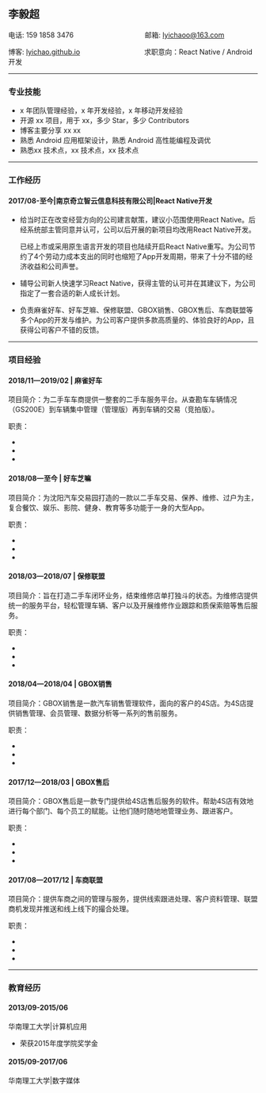 ## 李毅超

电话: 159 1858 3476　　　　　　　 　　　邮箱: lyichaoo@163.com

博客: [lyichao.github.io](https://lyichao.github.io/)　　　　　　　　　  求职意向：React Native / Android 开发　

---

### 专业技能

* x 年团队管理经验，x 年开发经验，x 年移动开发经验
* 开源 xx 项目，用于 xx，多少 Star，多少 Contributors
* 博客主要分享 xx xx
* 熟悉 Android 应用框架设计，熟悉 Android 高性能编程及调优
* 熟悉xx 技术点，xx 技术点，xx 技术点

---

### 工作经历

#### 2017/08-至今|南京奇立智云信息科技有限公司|React Native开发

- 给当时正在改变经营方向的公司建言献策，建议小范围使用React Native。后经系统部主管同意并认可，公司以后开展的新项目均改用React Native开发。

  已经上市或采用原生语言开发的项目也陆续开启React Native重写。为公司节约了4个劳动力成本支出的同时也缩短了App开发周期，带来了十分不错的经济收益和公司声誉。

- 辅导公司新人快速学习React Native，获得主管的认可并在其建议下，为公司指定了一套合适的新人成长计划。

- 负责麻雀好车、好车芝嘛、保修联盟、GBOX销售、GBOX售后、车商联盟等多个App的开发与维护。为公司客户提供多款高质量的、体验良好的App，且获得公司客户不错的反馈。

---

### 项目经验

#### 2018/11—2019/02 | 麻雀好车

项目简介：为二手车车商提供一整套的二手车服务平台。从查勘车车辆情况（GS200E）到车辆集中管理（管理版）再到车辆的交易（竞拍版）。


职责：

- 
- 
- 

#### 2018/08—至今 | 好车芝嘛

项目简介：为沈阳汽车交易园打造的一款以二手车交易、保养、维修、过户为主，复合餐饮、娱乐、影院、健身、教育等多功能于一身的大型App。


职责：

- 
- 
- 

#### 2018/03—2018/07 | 保修联盟

项目简介：旨在打造二手车闭环业务，结束维修店单打独斗的状态。为维修店提供统一的服务平台，轻松管理车辆、客户以及开展维修作业跟踪和质保索赔等售后服务。


职责：

- 
- 
- 

#### 2018/04—2018/04 | GBOX销售

项目简介：GBOX销售是一款汽车销售管理软件，面向的客户的4S店。为4S店提供销售管理、会员管理、数据分析等一系列的售前服务。


职责：

- 
- 
- 

#### 2017/12—2018/03 | GBOX售后

项目简介：GBOX售后是一款专门提供给4S店售后服务的软件。帮助4S店有效地进行每个部门、每个员工的赋能。让他们随时随地地管理业务、跟进客户。


职责：

- 
- 
- 

#### 2017/08—2017/12 | 车商联盟

项目简介：提供车商之间的管理与服务，提供线索跟进处理、客户资料管理、联盟商机发现并推送和线上线下的撮合处理。


职责：

- 
- 
- 

---

### 教育经历

#### 2013/09-2015/06

华南理工大学|计算机应用

* 荣获2015年度学院奖学金

####  2015/09-2017/06

华南理工大学|数字媒体